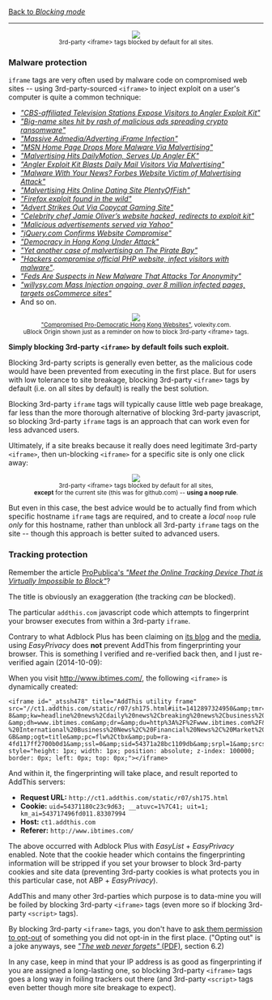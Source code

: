 [Back to _Blocking mode_](https://github.com/gorhill/uBlock/wiki/Blocking-mode)

***

<p align="center"><img src="https://cloud.githubusercontent.com/assets/585534/9136321/b78c227e-3ce3-11e5-9949-76e87e7e87e8.png" /><br><sup>3rd-party &lt;iframe&gt; tags blocked by default for all sites.</sup></p>

### Malware protection

`iframe` tags are very often used by malware code on compromised web sites -- using 3rd-party-sourced `<iframe>` to inject exploit on a user's computer is quite a common technique: 

- [_"CBS-affiliated Television Stations Expose Visitors to Angler Exploit Kit"_](https://blog.malwarebytes.org/threat-analysis/2016/05/cbs-affiliated-television-stations-expose-visitors-to-angler-exploit-kit/)
- [_"Big-name sites hit by rash of malicious ads spreading crypto ransomware"_](http://arstechnica.com/security/2016/03/big-name-sites-hit-by-rash-of-malicious-ads-spreading-crypto-ransomware/)
- [_"Massive Admedia/Adverting iFrame Infection"_](https://blog.sucuri.net/2016/02/massive-admedia-iframe-javascript-infection.html?utm_campaign=Massive%20Admedia%20Adverting%20iFrame%20Infection%20blogpost&utm_medium=social&utm_source=twitter)
- [_"MSN Home Page Drops More Malware Via Malvertising"_](https://blog.malwarebytes.org/malvertising-2/2016/01/msn-home-page-drops-more-malware-via-malvertising/)
- [_"Malvertising Hits DailyMotion, Serves Up Angler EK"_](https://blog.malwarebytes.org/malvertising-2/2015/12/malvertising-hits-dailymotion-serves-up-angler-ek/)
- [_"Angler Exploit Kit Blasts Daily Mail Visitors Via Malvertising"_](https://blog.malwarebytes.org/malvertising-2/2015/10/angler-exploit-kit-blasts-daily-mail-visitors-via-malvertising/)
- [_"Malware With Your News? Forbes Website Victim of Malvertising Attack"_](https://www.fireeye.com/blog/threat-research/2015/09/malvertising_attack.html)
- [_"Malvertising Hits Online Dating Site PlentyOfFish"_](https://blog.malwarebytes.org/malvertising-2/2015/08/malvertising-hits-online-dating-site-plentyoffish/)
- [_"Firefox exploit found in the wild"_](https://blog.mozilla.org/security/2015/08/06/firefox-exploit-found-in-the-wild/)
- [_"Advert Strikes Out Via Copycat Gaming Site"_](https://blog.malwarebytes.org/malvertising-2/2015/07/advert-strikes-out-via-copycat-gaming-site/)
- [_"Celebrity chef Jamie Oliver’s website hacked, redirects to exploit kit"_](https://blog.malwarebytes.org/exploits-2/2015/02/celebrity-chef-jamie-olivers-website-hacked-redirects-to-exploit-kit/)
- [_"Malicious advertisements served via Yahoo"_](http://blog.fox-it.com/2014/01/03/malicious-advertisements-served-via-yahoo/)
- [_"jQuery.com Confirms Website Compromise"_](http://www.riskiq.com/blog/business/post/jquerycom-confirms-website-compromise)
- [_"Democracy in Hong Kong Under Attack"_](http://www.volexity.com/blog/?p=33)
- [_"Yet another case of malvertising on The Pirate Bay"_](https://blog.malwarebytes.org/exploits-2/2014/09/malvertising-on-the-pirate-bay/)
- [_"Hackers compromise official PHP website, infect visitors with malware"_](http://arstechnica.com/security/2013/10/hackers-compromise-official-php-website-infect-visitors-with-malware/).
- [_"Feds Are Suspects in New Malware That Attacks Tor Anonymity"_](http://www.wired.com/2013/08/freedom-hosting/)
- [_"willysy.com Mass Injection ongoing, over 8 million infected pages, targets osCommerce sites"_](http://blog.armorize.com/2011/07/willysycom-mass-injection-ongoing.html)
- And so on.

<p align="center"><img src="https://cloud.githubusercontent.com/assets/585534/9136475/d8ba8bf6-3ce4-11e5-807c-5346e33c971a.png" /><br><sub><a href="http://www.volexity.com/blog/?p=33">"Compromised Pro-Democratic Hong Kong Websites"</a>, volexity.com.</sub><br><sup>uBlock Origin shown just as a reminder on how to block 3rd-party &lt;iframe&gt; tags.</sup></p>

**Simply blocking 3rd-party `<iframe>` by default foils such exploit.**

Blocking 3rd-party scripts is generally even better, as the malicious code would have been prevented from executing in the first place. But for users with low tolerance to site breakage, blocking 3rd-party `<iframe>` tags by default (i.e. on all sites by default) is really the best solution.

Blocking 3rd-party `iframe` tags will typically cause little web page breakage, far less than the more thorough alternative of blocking 3rd-party javascript, so blocking 3rd-party `iframe` tags is an approach that can work even for less advanced users.

Ultimately, if a site breaks because it really does need legitimate 3rd-party `<iframe>`, then un-blocking `<iframe>` for a specific site is only one click away:

<p align="center"><img src="https://cloud.githubusercontent.com/assets/585534/9136522/4455038c-3ce5-11e5-9e91-e8843f15c143.png" /><br><sup>3rd-party &lt;iframe&gt; tags blocked by default for all sites,<br><b>except</b> for the current site (this was for github.com) -- <b>using a noop rule</b>.</sup></p>

But even in this case, the best advice would be to actually find from which specific hostname `iframe` tags are required, and to create a *local* `noop` rule *only* for this hostname, rather than unblock all 3rd-party `iframe` tags on the site -- though this approach is better suited to advanced users.

### Tracking protection

Remember the article [ProPublica's _"Meet the Online Tracking Device That is Virtually Impossible to Block"_](http://www.propublica.org/article/meet-the-online-tracking-device-that-is-virtually-impossible-to-block)?

The title is obviously an exaggeration (the tracking _can_ be blocked).

The particular `addthis.com` javascript code which attempts to fingerprint your browser executes from within a 3rd-party `iframe`.

Contrary to what Adblock Plus has been claiming on [its blog](https://adblockplus.org/blog/adblock-plus-and-the-canvas-fingerprinting-threat) and the [media](http://news.yahoo.com/adblock-plus-stop-canvas-fingerprinting-unstoppable-browser-tracking-191541979.html), using _EasyPrivacy_ does **not** prevent AddThis from fingerprinting your browser. This is something I verified and re-verified back then, and I just re-verified again (2014-10-09):

When you visit <http://www.ibtimes.com/>, the following `<iframe>` is dynamically created:

    <iframe id="_atssh478" title="AddThis utility frame" src="//ct1.addthis.com/static/r07/sh175.html#iit=1412897324950&amp;tmr=load%3D1412897319899%26core%3D1412897320635%26main%3D1412897324941%26ifr%3D1412897324955&amp;cb=0&amp;cdn=1&amp;chr=UTF-8&amp;kw=headline%20news%2Cdaily%20news%2Cbreaking%20news%2Cbusiness%20news%2Cpolitical%20news%2Csports%20news%2Ccurrent%20news%2Ceurope%20news%2Cworld%20news%2Casian%20news%2Ccomputer%20news%2Cairline%20news%2Cbanking%20news%2Cconsumer%20news%2Chealth%20news&amp;ab=-&amp;dh=www.ibtimes.com&amp;dr=&amp;du=http%3A%2F%2Fwww.ibtimes.com%2F&amp;dt=International%20Business%20Times%20-%20International%20Business%20News%2C%20Financial%20News%2C%20Market%20News%2C%20Politics%2C%20Forex%2C%20Commodities&amp;dbg=0&amp;md=0&amp;cap=tc%3D0%26ab%3D0&amp;inst=1&amp;vcl=1&amp;jsl=143585&amp;prod=undefined&amp;lng=en-GB&amp;ogt=title&amp;pc=flw%2Ctbx&amp;pub=ra-4fd117ff2700b0d1&amp;ssl=0&amp;sid=54371a28bc1109db&amp;srpl=1&amp;srcs=1&amp;srd=1&amp;srf=1&amp;srx=1&amp;ver=300&amp;xck=0&amp;xtr=0&amp;og=title%3DAmerican%2520Horror%2520Story&amp;aa=0&amp;csi=undefined&amp;rev=6.2&amp;ct=1&amp;xld=1&amp;xd=1" style="height: 1px; width: 1px; position: absolute; z-index: 100000; border: 0px; left: 0px; top: 0px;"></iframe>

And within it, the fingerprinting will take place, and result reported to AddThis servers:

- **Request URL:** `http://ct1.addthis.com/static/r07/sh175.html`
- **Cookie:** `uid=54371180c23c9d63; __atuvc=1%7C41; uit=1; km_ai=543717496fd011.83307994`
- **Host:** `ct1.addthis.com`
- **Referer:** `http://www.ibtimes.com/`

The above occurred with Adblock Plus with _EasyList_ + _EasyPrivacy_ enabled. Note that the cookie header which contains the fingerprinting information will be stripped if you set your browser to block 3rd-party cookies and site data (preventing 3rd-party cookies is what protects you in this particular case, not ABP + _EasyPrivacy_).

AddThis and many other 3rd-parties which purpose is to data-mine you will be foiled by blocking 3rd-party `<iframe>` tags (even more so if blocking 3rd-party `<script>` tags).

By blocking 3rd-party `<iframe>` tags, you don't have to [ask them permission to opt-out](http://www.addthis.com/privacy/opt-out) of something you did not opt-in in the first place. ("Opting out" is a joke anyways, see [_"The web never forgets"_ (PDF)](https://securehomes.esat.kuleuven.be/~gacar/persistent/the_web_never_forgets.pdf), section 6.2)

In any case, keep in mind that your IP address is as good as fingerprinting if you are assigned a long-lasting one, so blocking 3rd-party `<iframe>` tags goes a long way in foiling trackers out there (and 3rd-party `<script>` tags even better though more site breakage to expect).